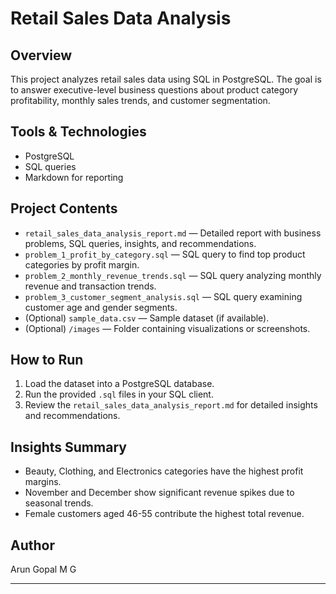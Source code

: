 # Retail Sales Data Analysis

## Overview
This project analyzes retail sales data using SQL in PostgreSQL. The goal is to answer executive-level business questions about product category profitability, monthly sales trends, and customer segmentation.

## Tools & Technologies
- PostgreSQL
- SQL queries
- Markdown for reporting

## Project Contents
- `retail_sales_data_analysis_report.md` — Detailed report with business problems, SQL queries, insights, and recommendations.
- `problem_1_profit_by_category.sql` — SQL query to find top product categories by profit margin.
- `problem_2_monthly_revenue_trends.sql` — SQL query analyzing monthly revenue and transaction trends.
- `problem_3_customer_segment_analysis.sql` — SQL query examining customer age and gender segments.
- (Optional) `sample_data.csv` — Sample dataset (if available).
- (Optional) `/images` — Folder containing visualizations or screenshots.

## How to Run
1. Load the dataset into a PostgreSQL database.
2. Run the provided `.sql` files in your SQL client.
3. Review the `retail_sales_data_analysis_report.md` for detailed insights and recommendations.

## Insights Summary
- Beauty, Clothing, and Electronics categories have the highest profit margins.
- November and December show significant revenue spikes due to seasonal trends.
- Female customers aged 46-55 contribute the highest total revenue.

## Author
Arun Gopal M G

---

